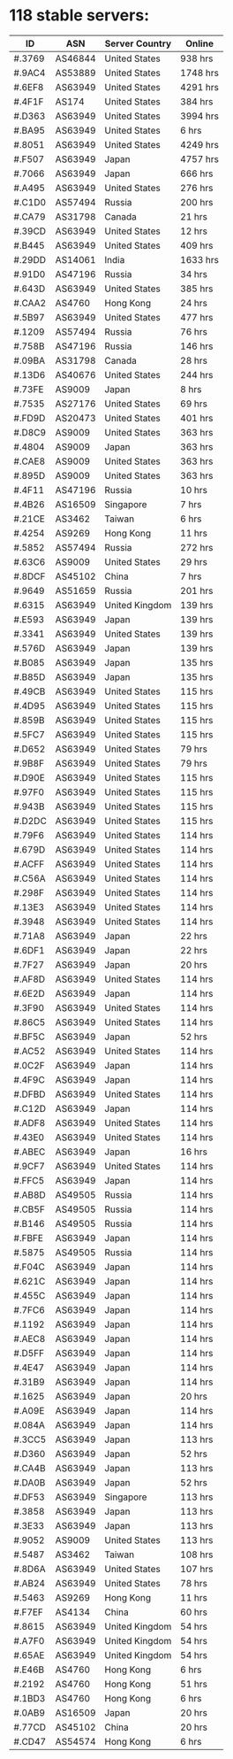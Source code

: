 # 118 stable servers:

| ID | ASN | Server Country | Online |
| ------ | ------ | ------ | ------ |
| #.3769 | AS46844 | United States | 938 hrs |
| #.9AC4 | AS53889 | United States | 1748 hrs |
| #.6EF8 | AS63949 | United States | 4291 hrs |
| #.4F1F | AS174 | United States | 384 hrs |
| #.D363 | AS63949 | United States | 3994 hrs |
| #.BA95 | AS63949 | United States | 6 hrs |
| #.8051 | AS63949 | United States | 4249 hrs |
| #.F507 | AS63949 | Japan | 4757 hrs |
| #.7066 | AS63949 | Japan | 666 hrs |
| #.A495 | AS63949 | United States | 276 hrs |
| #.C1D0 | AS57494 | Russia | 200 hrs |
| #.CA79 | AS31798 | Canada | 21 hrs |
| #.39CD | AS63949 | United States | 12 hrs |
| #.B445 | AS63949 | United States | 409 hrs |
| #.29DD | AS14061 | India | 1633 hrs |
| #.91D0 | AS47196 | Russia | 34 hrs |
| #.643D | AS63949 | United States | 385 hrs |
| #.CAA2 | AS4760 | Hong Kong | 24 hrs |
| #.5B97 | AS63949 | United States | 477 hrs |
| #.1209 | AS57494 | Russia | 76 hrs |
| #.758B | AS47196 | Russia | 146 hrs |
| #.09BA | AS31798 | Canada | 28 hrs |
| #.13D6 | AS40676 | United States | 244 hrs |
| #.73FE | AS9009 | Japan | 8 hrs |
| #.7535 | AS27176 | United States | 69 hrs |
| #.FD9D | AS20473 | United States | 401 hrs |
| #.D8C9 | AS9009 | United States | 363 hrs |
| #.4804 | AS9009 | Japan | 363 hrs |
| #.CAE8 | AS9009 | United States | 363 hrs |
| #.895D | AS9009 | United States | 363 hrs |
| #.4F11 | AS47196 | Russia | 10 hrs |
| #.4B26 | AS16509 | Singapore | 7 hrs |
| #.21CE | AS3462 | Taiwan | 6 hrs |
| #.4254 | AS9269 | Hong Kong | 11 hrs |
| #.5852 | AS57494 | Russia | 272 hrs |
| #.63C6 | AS9009 | United States | 29 hrs |
| #.8DCF | AS45102 | China | 7 hrs |
| #.9649 | AS51659 | Russia | 201 hrs |
| #.6315 | AS63949 | United Kingdom | 139 hrs |
| #.E593 | AS63949 | Japan | 139 hrs |
| #.3341 | AS63949 | United States | 139 hrs |
| #.576D | AS63949 | Japan | 139 hrs |
| #.B085 | AS63949 | Japan | 135 hrs |
| #.B85D | AS63949 | Japan | 135 hrs |
| #.49CB | AS63949 | United States | 115 hrs |
| #.4D95 | AS63949 | United States | 115 hrs |
| #.859B | AS63949 | United States | 115 hrs |
| #.5FC7 | AS63949 | United States | 115 hrs |
| #.D652 | AS63949 | United States | 79 hrs |
| #.9B8F | AS63949 | United States | 79 hrs |
| #.D90E | AS63949 | United States | 115 hrs |
| #.97F0 | AS63949 | United States | 115 hrs |
| #.943B | AS63949 | United States | 115 hrs |
| #.D2DC | AS63949 | United States | 115 hrs |
| #.79F6 | AS63949 | United States | 114 hrs |
| #.679D | AS63949 | United States | 114 hrs |
| #.ACFF | AS63949 | United States | 114 hrs |
| #.C56A | AS63949 | United States | 114 hrs |
| #.298F | AS63949 | United States | 114 hrs |
| #.13E3 | AS63949 | United States | 114 hrs |
| #.3948 | AS63949 | United States | 114 hrs |
| #.71A8 | AS63949 | Japan | 22 hrs |
| #.6DF1 | AS63949 | Japan | 22 hrs |
| #.7F27 | AS63949 | Japan | 20 hrs |
| #.AF8D | AS63949 | United States | 114 hrs |
| #.6E2D | AS63949 | Japan | 114 hrs |
| #.3F90 | AS63949 | United States | 114 hrs |
| #.86C5 | AS63949 | United States | 114 hrs |
| #.BF5C | AS63949 | Japan | 52 hrs |
| #.AC52 | AS63949 | United States | 114 hrs |
| #.0C2F | AS63949 | Japan | 114 hrs |
| #.4F9C | AS63949 | Japan | 114 hrs |
| #.DFBD | AS63949 | United States | 114 hrs |
| #.C12D | AS63949 | Japan | 114 hrs |
| #.ADF8 | AS63949 | United States | 114 hrs |
| #.43E0 | AS63949 | United States | 114 hrs |
| #.ABEC | AS63949 | Japan | 16 hrs |
| #.9CF7 | AS63949 | United States | 114 hrs |
| #.FFC5 | AS63949 | Japan | 114 hrs |
| #.AB8D | AS49505 | Russia | 114 hrs |
| #.CB5F | AS49505 | Russia | 114 hrs |
| #.B146 | AS49505 | Russia | 114 hrs |
| #.FBFE | AS63949 | Japan | 114 hrs |
| #.5875 | AS49505 | Russia | 114 hrs |
| #.F04C | AS63949 | Japan | 114 hrs |
| #.621C | AS63949 | Japan | 114 hrs |
| #.455C | AS63949 | Japan | 114 hrs |
| #.7FC6 | AS63949 | Japan | 114 hrs |
| #.1192 | AS63949 | Japan | 114 hrs |
| #.AEC8 | AS63949 | Japan | 114 hrs |
| #.D5FF | AS63949 | Japan | 114 hrs |
| #.4E47 | AS63949 | Japan | 114 hrs |
| #.31B9 | AS63949 | Japan | 114 hrs |
| #.1625 | AS63949 | Japan | 20 hrs |
| #.A09E | AS63949 | Japan | 114 hrs |
| #.084A | AS63949 | Japan | 114 hrs |
| #.3CC5 | AS63949 | Japan | 113 hrs |
| #.D360 | AS63949 | Japan | 52 hrs |
| #.CA4B | AS63949 | Japan | 113 hrs |
| #.DA0B | AS63949 | Japan | 52 hrs |
| #.DF53 | AS63949 | Singapore | 113 hrs |
| #.3858 | AS63949 | Japan | 113 hrs |
| #.3E33 | AS63949 | Japan | 113 hrs |
| #.9052 | AS9009 | United States | 113 hrs |
| #.5487 | AS3462 | Taiwan | 108 hrs |
| #.8D6A | AS63949 | United States | 107 hrs |
| #.AB24 | AS63949 | United States | 78 hrs |
| #.5463 | AS9269 | Hong Kong | 11 hrs |
| #.F7EF | AS4134 | China | 60 hrs |
| #.8615 | AS63949 | United Kingdom | 54 hrs |
| #.A7F0 | AS63949 | United Kingdom | 54 hrs |
| #.65AE | AS63949 | United Kingdom | 54 hrs |
| #.E46B | AS4760 | Hong Kong | 6 hrs |
| #.2192 | AS4760 | Hong Kong | 51 hrs |
| #.1BD3 | AS4760 | Hong Kong | 6 hrs |
| #.0AB9 | AS16509 | Japan | 20 hrs |
| #.77CD | AS45102 | China | 20 hrs |
| #.CD47 | AS54574 | Hong Kong | 6 hrs |

